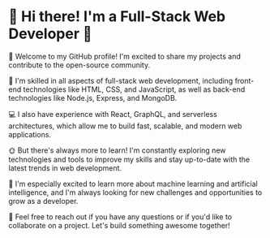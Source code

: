 # 🌌 Hi there! I'm a Full-Stack Web Developer 🌌

🌟 Welcome to my GitHub profile! I'm excited to share my projects and contribute to the open-source community.

🔭 I'm skilled in all aspects of full-stack web development, including front-end technologies like HTML, CSS, and JavaScript, as well as back-end technologies like Node.js, Express, and MongoDB.

💻 I also have experience with React, GraphQL, and serverless architectures, which allow me to build fast, scalable, and modern web applications.

🌞 But there's always more to learn! I'm constantly exploring new technologies and tools to improve my skills and stay up-to-date with the latest trends in web development.

🌱 I'm especially excited to learn more about machine learning and artificial intelligence, and I'm always looking for new challenges and opportunities to grow as a developer.

💬 Feel free to reach out if you have any questions or if you'd like to collaborate on a project. Let's build something awesome together!

